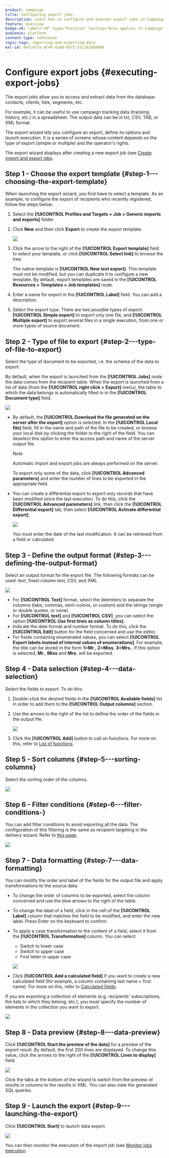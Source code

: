 ```yaml
---
product: campaign
title: Configuring export jobs
description: Learn how to configure and execute export jobs in Campaign
feature: Overview
badge-v8: label="v8" type="Positive" tooltip="Also applies to Campaign v8"
audience: platform
content-type: reference
topic-tags: importing-and-exporting-data
exl-id: 94fc473a-dc49-41e8-b572-51c162b09996
---
```

# Configure export jobs {#executing-export-jobs}

 

The export jobs allow you to access and extract data from the database: contacts, clients, lists, segments, etc.

For example, it can be useful to use campaign tracking data (tracking history, etc.) in a spreadsheet. The output data can be in txt, CSV, TAB, or XML format.

The export wizard lets you configure an export, define its options and launch execution. It is a series of screens whose content depends on the type of export (simple or multiple) and the operator's rights.

The export wizard displays after creating a new export job (see [Create import and export jobs](../../platform/using/creating-import-export-jobs.md).

## Step 1 - Choose the export template {#step-1---choosing-the-export-template}

When launching the export wizard, you first have to select a template. As an example, to configure the export of recipients who recently registered, follow the steps below:

1. Select the **[!UICONTROL Profiles and Targets > Job > Generic imports and exports]** folder.
1. Click **New** and then click **Export** to create the export template.

   ![](assets/s_ncs_user_export_wizard01.png)

1. Click the arrow to the right of the **[!UICONTROL Export template]** field to select your template, or click **[!UICONTROL Select link]** to browse the tree.

   The native template is **[!UICONTROL New text export]**. This template must not be modified, but you can duplicate it to configure a new template. By default, export templates are saved in the **[!UICONTROL Resources > Templates > Job templates]** node.

1. Enter a name for export in the **[!UICONTROL Label]** field. You can add a description.
1. Select the export type. There are two possible types of export: **[!UICONTROL Simple export]** to export only one file, and **[!UICONTROL Multiple export]** to export several files in a single execution, from one or more types of source document.

## Step 2 - Type of file to export {#step-2---type-of-file-to-export}

Select the type of document to be exported, i.e. the schema of the data to export.

By default, when the export is launched from the **[!UICONTROL Jobs]** node the data comes from the recipient table. When the export is launched from a list of data (from the **[!UICONTROL right click > Export]** menu), the table to which the data belongs is automatically filled in in the **[!UICONTROL Document type]** field.

![](assets/s_ncs_user_export_wizard02.png)

* By default, the **[!UICONTROL Download the file generated on the server after the export]** option is selected. In the **[!UICONTROL Local file]** field, fill in the name and path of the file to be created, or browse your local disk by clicking the folder to the right of the field. You can deselect this option to enter the access path and name of the server output file.

  >[!NOTE]
  >
  >Automatic import and export jobs are always performed on the server.  
  >
  >To export only some of the data, click **[!UICONTROL Advanced parameters]** and enter the number of lines to be exported in the appropriate field.

* You can create a differential export to export only records that have been modified since the last execution. To do this, click the **[!UICONTROL Advanced parameters]** link, then click the **[!UICONTROL Differential export]** tab, then select **[!UICONTROL Activate differential export]**.

  ![](assets/s_ncs_user_export_wizard02_b.png)

  You must enter the date of the last modification. It can be retrieved from a field or calculated.

## Step 3 - Define the output format {#step-3---defining-the-output-format}

Select an output format for the export file. The following formats can be used: text, fixed-column text, CSV, and XML.

![](assets/s_ncs_user_export_wizard03.png)

* For **[!UICONTROL Text]** format, select the delimiters to separate the columns (tabs, commas, semi-colons, or custom) and the strings (single or double quotes, or none).
* For **[!UICONTROL text]** and **[!UICONTROL CSV]**, you can select the option **[!UICONTROL Use first lines as column titles]**.
* Indicate the date format and number format. To do this, click the **[!UICONTROL Edit]** button for the field concerned and use the editor.
* For fields containing enumerated values, you can select **[!UICONTROL Export labels instead of internal values of enumerations]**. For example, the title can be stored in the form **1=Mr.**, **2=Miss**, **3=Mrs.**. If this option is selected, **Mr.**, **Miss** and **Mrs.** will be exported.

## Step 4 - Data selection {#step-4---data-selection}

Select the fields to export. To do this:

1. Double-click the desired fields in the **[!UICONTROL Available fields]** list in order to add them to the **[!UICONTROL Output columns]** section. 
1. Use the arrows to the right of the list to define the order of the fields in the output file.

   ![](assets/s_ncs_user_export_wizard04.png)

1. Click the **[!UICONTROL Add]** button to call on functions. For more on this, refer to [List of functions](../../platform/using/defining-filter-conditions.md#list-of-functions).

## Step 5 - Sort columns {#step-5---sorting-columns}

Select the sorting order of the columns.

![](assets/s_ncs_user_export_wizard05.png)

## Step 6 - Filter conditions {#step-6---filter-conditions-}

You can add filter conditions to avoid exporting all the data. The configuration of this filtering is the same as recipient targeting in the delivery wizard. Refer to [this page](../../delivery/using/steps-defining-the-target-population.md).

![](assets/s_ncs_user_export_wizard05_b.png)

## Step 7 - Data formatting {#step-7---data-formatting}

You can modify the order and label of the fields for the output file and apply transformations to the source data.

* To change the order of columns to be exported, select the column concerned and use the blue arrows to the right of the table.
* To change the label of a field, click in the cell of the **[!UICONTROL Label]** column that matches the field to be modified, and enter the new label. Press Enter on the keyboard to confirm.
* To apply a case transformation to the content of a field, select it from the **[!UICONTROL Transformation]** column. You can select:

    * Switch to lower case
    * Switch to upper case
    * First letter in upper case

  ![](assets/s_ncs_user_export_wizard06.png)

* Click **[!UICONTROL Add a calculated field]** if you want to create a new calculated field (for example, a column containing last name + first name). For more on this, refer to [Calculated fields](../../platform/using/executing-import-jobs.md#calculated-fields).

If you are exporting a collection of elements (e.g. recipients' subscriptions, the lists to which they belong, etc.), you must specify the number of elements in the collection you want to export. 

![](assets/s_ncs_user_export_wizard06_c.png)

## Step 8 - Data preview {#step-8---data-preview}

Click **[!UICONTROL Start the preview of the data]** for a preview of the export result. By default, the first 200 lines are displayed. To change this value, click the arrows to the right of the **[!UICONTROL Lines to display]** field.

![](assets/s_ncs_user_export_wizard07.png)

Click the tabs at the bottom of the wizard to switch from the preview of results in columns to the results in XML. You can also view the generated SQL queries.

## Step 9 - Launch the export {#step-9---launching-the-export}

Click **[!UICONTROL Start]** to launch data export.

![](assets/s_ncs_user_export_wizard08.png)

You can then monitor the execution of the import job (see [Monitor jobs execution](../../platform/using/monitoring-jobs-execution.md).
